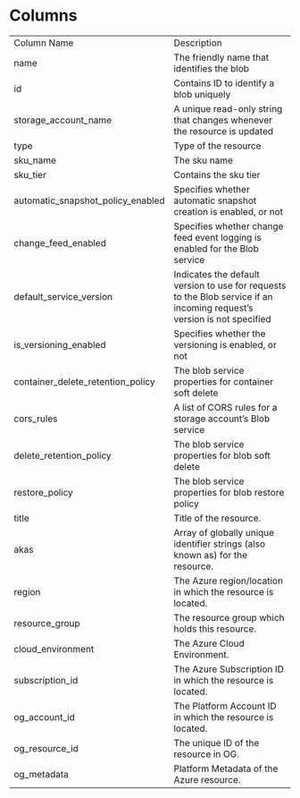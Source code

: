 # Columns  

<table>
	<tr><td>Column Name</td><td>Description</td></tr>
	<tr><td>name</td><td>The friendly name that identifies the blob</td></tr>
	<tr><td>id</td><td>Contains ID to identify a blob uniquely</td></tr>
	<tr><td>storage_account_name</td><td>A unique read-only string that changes whenever the resource is updated</td></tr>
	<tr><td>type</td><td>Type of the resource</td></tr>
	<tr><td>sku_name</td><td>The sku name</td></tr>
	<tr><td>sku_tier</td><td>Contains the sku tier</td></tr>
	<tr><td>automatic_snapshot_policy_enabled</td><td>Specifies whether automatic snapshot creation is enabled, or not</td></tr>
	<tr><td>change_feed_enabled</td><td>Specifies whether change feed event logging is enabled for the Blob service</td></tr>
	<tr><td>default_service_version</td><td>Indicates the default version to use for requests to the Blob service if an incoming request’s version is not specified</td></tr>
	<tr><td>is_versioning_enabled</td><td>Specifies whether the versioning is enabled, or not</td></tr>
	<tr><td>container_delete_retention_policy</td><td>The blob service properties for container soft delete</td></tr>
	<tr><td>cors_rules</td><td>A list of CORS rules for a storage account’s Blob service</td></tr>
	<tr><td>delete_retention_policy</td><td>The blob service properties for blob soft delete</td></tr>
	<tr><td>restore_policy</td><td>The blob service properties for blob restore policy</td></tr>
	<tr><td>title</td><td>Title of the resource.</td></tr>
	<tr><td>akas</td><td>Array of globally unique identifier strings (also known as) for the resource.</td></tr>
	<tr><td>region</td><td>The Azure region/location in which the resource is located.</td></tr>
	<tr><td>resource_group</td><td>The resource group which holds this resource.</td></tr>
	<tr><td>cloud_environment</td><td>The Azure Cloud Environment.</td></tr>
	<tr><td>subscription_id</td><td>The Azure Subscription ID in which the resource is located.</td></tr>
	<tr><td>og_account_id</td><td>The Platform Account ID in which the resource is located.</td></tr>
	<tr><td>og_resource_id</td><td>The unique ID of the resource in OG.</td></tr>
	<tr><td>og_metadata</td><td>Platform Metadata of the Azure resource.</td></tr>
</table>